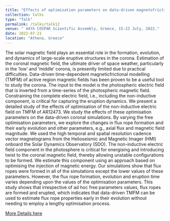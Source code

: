 ```yaml
---
title: "Effects of optimisation parameters on data-driven magnetofrictional modelling od AR12473"
collection: talks
type: "Talk"
permalink: /talks/talk12
venue: " 44th COSPAR Scientific Assembly, Greece, 15-23 July, 2022."
date: 2022-07-21
location: "Athena, Greece"
---
```


The solar magnetic field plays an essential role in the formation, evolution, and dynamics of large-scale eruptive structures in the corona. Estimation of the coronal magnetic field, the ultimate driver of space weather, particularly in the ‘low’ and ‘middle’ corona, is presently limited due to practical difficulties. Data-driven time-dependent magneticfrictional modelling (TMFM) of active region magnetic fields has been proven to be a useful tool to study the corona. The input to the model is the photospheric electric field that is inverted from a time-series of the photospheric magnetic field. Constraining the complete electric field, i.e., including the non-inductive component, is critical for capturing the eruption dynamics. We present a detailed study of the effects of optimisation of the non-inductive electric field on TMFM of AR12473. We study the effects of these optimisation parameters on the data-driven coronal simulations. By varying the free optimisation parameters, we explore the changes in flux rope formation and their early evolution and other parameters, e.g., axial flux and magnetic field magnitude. We used the high temporal and spatial resolution cadence vector magnetograms from the Helioseismic and Magnetic Imager (HMI) onboard the Solar Dynamics Observatory (SDO). The non-inductive electric field component in the photosphere is critical for energising and introducing twist to the coronal magnetic field, thereby allowing unstable configurations to be formed. We estimate this component using an approach based on optimising the injection of magnetic energy. Our simulations show that flux ropes were formed in all of the simulations except the lower values of these parameters. However, the flux rope formation, evolution and eruption time varies depending upon the values of the optimisation parameters. This study shows that irrespective of ad hoc free parameters values, flux ropes are formed and erupted, which indicates that data-driven TMFM can be used to estimate flux rope properties early in their evolution without needing to employ a lengthy optimisation process. 

<a href="https://app.cospar-assembly.org/2022/browser/presentation/31582">More Details here</a> 

